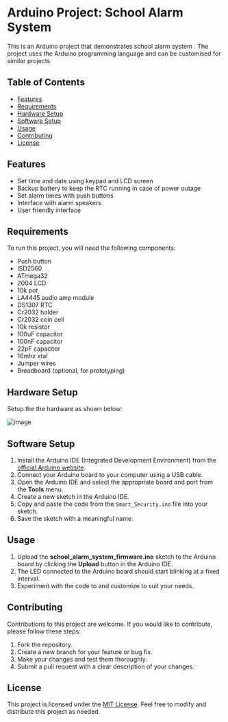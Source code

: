 # Arduino Project: School Alarm System

This is an Arduino project that demonstrates school alarm system . The project uses the Arduino programming language and can be customised for similar projects

## Table of Contents
- [Features](#features)
- [Requirements](#requirements)
- [Hardware Setup](#hardware-setup)
- [Software Setup](#software-setup)
- [Usage](#usage)
- [Contributing](#contributing)
- [License](#license)


## Features

-  Set time and date using keypad and LCD screen
-  Backup battery to keep the RTC running in case of power outage
-  Set alarm times with push buttons
-  Interface with alarm speakers
-  User friendly interface 

## Requirements
To run this project, you will need the following components:
- Push button
- ISD2560
- ATmega32
- 2004 LCD
- 10k pot
- LA4445 audio amp module
- DS1307 RTC
- Cr2032 holder
- Cr2032 coin cell
- 10k resistor
- 100uF capacitor
- 100nF capacitor
- 22pF capacitor
- 16mhz xtal
- Jumper wires
- Breadboard (optional, for prototyping)

## Hardware Setup
Setup the the hardware as shown below:

![image](https://github.com/cgardesey/smart_security_firmware/assets/10109354/3b127681-51dc-4175-b936-d415535cf182)


## Software Setup
1. Install the Arduino IDE (Integrated Development Environment) from the [official Arduino website](https://www.arduino.cc/en/software).
2. Connect your Arduino board to your computer using a USB cable.
3. Open the Arduino IDE and select the appropriate board and port from the **Tools** menu.
4. Create a new sketch in the Arduino IDE.
5. Copy and paste the code from the `Smart_Security.ino` file into your sketch.
6. Save the sketch with a meaningful name.

## Usage
1. Upload the **school_alarm_system_firmware.ino** sketch to the Arduino board by clicking the **Upload** button in the Arduino IDE.
2. The LED connected to the Arduino board should start blinking at a fixed interval.
3. Experiment with the code to and customize to suit your needs.

## Contributing
Contributions to this project are welcome. If you would like to contribute, please follow these steps:
1. Fork the repository.
2. Create a new branch for your feature or bug fix.
3. Make your changes and test them thoroughly.
4. Submit a pull request with a clear description of your changes.

## License
This project is licensed under the [MIT License](LICENSE). Feel free to modify and distribute this project as needed.
